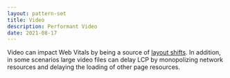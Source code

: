 ```yaml
---
layout: pattern-set
title: Video
description: Performant Video
date: 2021-08-17
---
```


Video can impact Web Vitals by being a source of [layout
shifts](/debug-layout-shifts/). In addition, in some scenarios
large video files can delay LCP by monopolizing network resources and delaying
the loading of other page resources.
